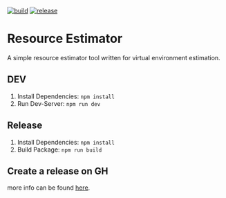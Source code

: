 [![build](https://github.com/DerZwergGimli/electron.resource.estimator2/actions/workflows/build.yml/badge.svg)](https://github.com/DerZwergGimli/SolanaStatus_BOT/actions/workflows/build.yml) [![release](https://github.com/DerZwergGimli/electron.resource.estimator2/actions/workflows/release.yml/badge.svg)](https://github.com/DerZwergGimli/SolanaStatus_BOT/actions/workflows/rekease.yml)


# Resource Estimator

A simple resource estimator tool written for virtual environment estimation.

## DEV

1. Install Dependencies: `npm install`
2. Run Dev-Server: `npm run dev`

## Release

1. Install Dependencies: `npm install`
2. Build Package: `npm run build`

## Create a release on GH

more info can be found [here](https://github.com/marketplace/actions/electron-builder-action).
